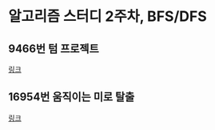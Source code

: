 # 알고리즘 스터디 2주차, BFS/DFS

## 9466번 텀 프로젝트

[링크](https://www.acmicpc.net/problem/9466)

## 16954번 움직이는 미로 탈출

[링크](https://www.acmicpc.net/problem/16954)
